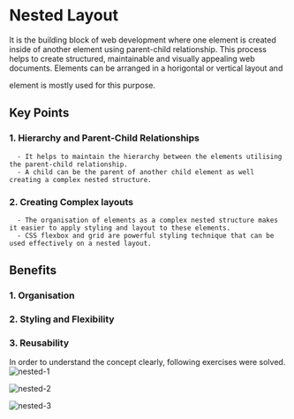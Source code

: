 # Nested Layout

It is the building block of web development where one element is created inside of another element using parent-child relationship. This process helps to create structured, maintainable and visually appealing web documents.
Elements can be arranged in a horigontal or vertical layout and <div> element is mostly used for this purpose.
## Key Points

### 1. Hierarchy and Parent-Child Relationships
      - It helps to maintain the hierarchy between the elements utilising the parent-child relationship.
      - A child can be the parent of another child element as well creating a complex nested structure.

### 2. Creating Complex layouts
      - The organisation of elements as a complex nested structure makes it easier to apply styling and layout to these elements.
      - CSS flexbox and grid are powerful styling technique that can be used effectively on a nested layout.

## Benefits

### 1. Organisation
### 2. Styling and Flexibility
### 3. Reusability

In order to understand the concept clearly, following exercises were solved.
![nested-1](https://github.com/Kabins-WorkSpace/LearningHtml/assets/149599791/933ed6b0-f02d-460e-bc14-c518ec169b0a)

![nested-2](https://github.com/Kabins-WorkSpace/LearningHtml/assets/149599791/9f6c0474-ecc1-43b8-b53c-0b5684082f6b)

![nested-3](https://github.com/Kabins-WorkSpace/LearningHtml/assets/149599791/c09180fb-3382-4b09-ae08-8ff9d5a0386c)


